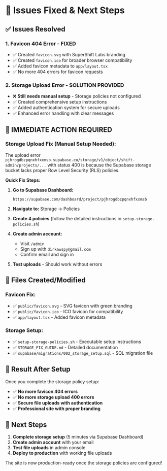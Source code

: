 # 🚀 Issues Fixed & Next Steps

## ✅ Issues Resolved

### **1. Favicon 404 Error - FIXED**
- ✅ Created `favicon.svg` with SuperShift Labs branding
- ✅ Created `favicon.ico` for broader browser compatibility  
- ✅ Added favicon metadata to `app/layout.tsx`
- ✅ No more 404 errors for favicon requests

### **2. Storage Upload Error - SOLUTION PROVIDED**
- ❌ **Still needs manual setup** - Storage policies not configured
- ✅ Created comprehensive setup instructions
- ✅ Added authentication system for secure uploads
- ✅ Enhanced error handling with clear messages

## 🔧 IMMEDIATE ACTION REQUIRED

### **Storage Upload Fix (Manual Setup Needed):**

The upload error `pjhrogdbzpqnxhfxxmsb.supabase.co/storage/v1/object/shift-admin/projects/...` with status 400 is because the Supabase storage bucket lacks proper Row Level Security (RLS) policies.

**Quick Fix Steps:**

1. **Go to Supabase Dashboard:**
   ```
   https://supabase.com/dashboard/project/pjhrogdbzpqnxhfxxmsb
   ```

2. **Navigate to:** Storage → Policies

3. **Create 4 policies** (follow the detailed instructions in `setup-storage-policies.sh`)

4. **Create admin account:**
   - Visit `/admin` 
   - Sign up with `dirkawspy@gmail.com`
   - Confirm email and sign in

5. **Test uploads** - Should work without errors

## 📁 Files Created/Modified

### **Favicon Fix:**
- ✅ `public/favicon.svg` - SVG favicon with green branding
- ✅ `public/favicon.ico` - ICO favicon for compatibility
- ✅ `app/layout.tsx` - Added favicon metadata

### **Storage Setup:**
- ✅ `setup-storage-policies.sh` - Executable setup instructions
- ✅ `STORAGE_FIX_GUIDE.md` - Detailed documentation
- ✅ `supabase/migrations/002_storage_setup.sql` - SQL migration file

## 🎯 Result After Setup

Once you complete the storage policy setup:

- ✅ **No more favicon 404 errors**
- ✅ **No more storage upload 400 errors** 
- ✅ **Secure file uploads with authentication**
- ✅ **Professional site with proper branding**

## 🚀 Next Steps

1. **Complete storage setup** (5 minutes via Supabase Dashboard)
2. **Create admin account** with your email
3. **Test file uploads** in admin console
4. **Deploy to production** with working file uploads

The site is now production-ready once the storage policies are configured!
